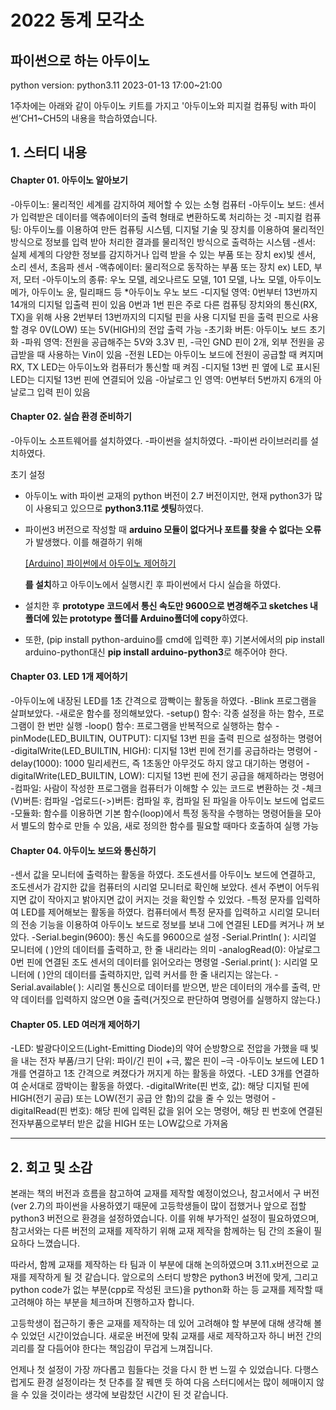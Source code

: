 # 2022 동계 모각소
## 파이썬으로 하는 아두이노

python version: python3.11
2023-01-13 17:00~21:00

 1주차에는 아래와 같이 아두이노 키트를 가지고 '아두이노와 피지컬 컴퓨팅 with 파이썬’CH1~CH5의 내용을 학습하였습니다.


## 1. 스터디 내용

#### Chapter 01. 아두이노 알아보기
-아두이노: 물리적인 세계를 감지하여 제어할 수 있는 소형 컴퓨터
-아두이노 보드: 센서가 입력받은 데이터를 액츄에이터의 출력 형태로 변환하도록 처리하는 것
-피지컬 컴퓨팅: 아두이노를 이용하여 만든 컴퓨팅 시스템, 디지털 기술 및 장치를 이용하여 물리적인 방식으로 정보를 입력 받아 처리한 결과를 물리적인 방식으로 출력하는 시스템
-센서: 실제 세계의 다양한 정보를 감지하거나 입력 받을 수 있는 부품 또는 장치
ex)빛 센서, 소리 센서, 초음파 센서
-액츄에이터: 물리적으로 동작하는 부품 또는 장치 ex) LED, 부저, 모터 
-아두이노의 종류: 우노 모델, 레오나르도 모델, 101 모델, 나노 모델, 아두이노 메가, 아두이노 윤, 릴리패드 등
*아두이노 우노 보드
-디지털 영역: 0번부터 13번까지 14개의 디지털 입출력 핀이 있음
0번과 1번 핀은 주로 다른 컴퓨팅 장치와의 통신(RX, TX)을 위해 사용
2번부터 13번까지의 디지털 핀을 사용
디지털 핀을 출력 핀으로 사용할 경우 0V(LOW) 또는 5V(HIGH)의 전압 출력 가능 
-초기화 버튼: 아두이노 보드 초기화
-파워 영역: 전원을 공급해주는 5V와 3.3V 핀, -극인 GND 핀이 2개, 외부 전원을 공급받을 때 사용하는 Vin이 있음
-전원 LED는 아두이노 보드에 전원이 공급할 때 켜지며 RX, TX LED는 아두이노와 컴퓨터가 통신할 때 켜짐
-디지털 13번 핀 옆에 L로 표시된 LED는 디지털 13번 핀에 연결되어 있음
-아날로그 인 영역: 0번부터 5번까지 6개의 아날로그 입력 핀이 있음

#### Chapter 02. 실습 환경 준비하기
-아두이노 소프트웨어를 설치하였다.
-파이썬을 설치하였다.
-파이썬 라이브러리를 설치하였다.

 초기 설정
- 아두이노 with 파이썬 교재의 python 버전이 2.7 버전이지만, 현재 python3가 많이 사용되고 있으므로 **python3.11로 셋팅**하였다.
- 파이썬3 버전으로 작성할 때 **arduino 모듈이 없다거나 포트를 찾을 수 없다는 오류**가 발생했다. 이를 해결하기 위해
    
    [[Arduino] 파이썬에서 아두이노 제어하기](https://hyunsun99.tistory.com/5)
    
    **를 설치**하고 아두이노에서 실행시킨 후 파이썬에서 다시 실습을 하였다.
    
- 설치한 후 **prototype 코드에서 통신 속도만 9600으로 변경해주고 sketches 내 폴더에 있는 prototype 폴더를 Arduino폴더에 copy**하였다.
    
- 또한, (pip install python-arduino를 cmd에 입력한 후) 기본서에서의 pip install arduino-python대신 **pip install arduino-python3**로 해주어야 한다.
    

#### Chapter 03. LED 1개 제어하기
-아두이노에 내장된 LED를 1초 간격으로 깜빡이는 활동을 하였다.
-Blink 프로그램을 살펴보았다.
-새로운 함수를 정의해보았다.
-setup() 함수: 각종 설정을 하는 함수, 프로그램이 한 번만 실행
-loop() 함수: 프로그램을 반복적으로 실행하는 함수 
-pinMode(LED_BUILTIN, OUTPUT): 디지털 13번 핀을 출력 핀으로 설정하는 명령어
-digitalWrite(LED_BUILTIN, HIGH): 디지털 13번 핀에 전기를 공급하라는 명령어
-delay(1000): 1000 밀리세컨드, 즉 1초동안 아무것도 하지 않고 대기하는 명령어
-digitalWrite(LED_BUILTIN, LOW): 디지털 13번 핀에 전기 공급을 해제하라는 명령어
-컴파일: 사람이 작성한 프로그램을 컴퓨터가 이해할 수 있는 코드로 변환하는 것
-체크(V)버튼: 컴파일
-업로드(->)버튼: 컴파일 후, 컴파일 된 파일을 아두이노 보드에 업로드
-모듈화: 함수를 이용하면 기본 함수(loop)에서 특정 동작을 수행하는 명령어들을 모아서 별도의 함수로 만들 수 있음, 새로 정의한 함수를 필요할 때마다 호출하여 실행 가능

#### Chapter 04. 아두이노 보드와 통신하기
-센서 값을 모니터에 출력하는 활동을 하였다.
조도센서를 아두이노 보드에 연결하고, 조도센서가 감지한 값을 컴퓨터의 시리얼 모니터로 확인해 보았다. 센서 주변이 어두워지면 값이 작아지고 밝아지면 값이 커지는 것을 확인할 수 있었다.
-특정 문자를 입력하여 LED를 제어해보는 활동을 하였다.
컴퓨터에서 특정 문자를 입력하고 시리얼 모니터의 전송 기능을 이용하여 아두이노 보드로 정보를 보내 그에 연결된 LED를 켜거나 꺼 보았다.
-Serial.begin(9600): 통신 속도를 9600으로 설정
-Serial.PrintIn( ): 시리얼 모니터에 ( )안의 데이터를 출력하고, 한 줄 내리라는 의미
-analogRead(0): 아날로그 0번 핀에 연결된 조도 센서의 데이터를 읽어오라는 명령얼
-Serial.print( ): 시리얼 모니터에 ( )안의 데이터를 출력하지만, 입력 커서를 한 줄 내리지는 않는다. 
-Serial.available( ): 시리얼 통신으로 데이터를 받으면, 받은 데이터의 개수를 출력, 만약 데이터를 입력하지 않으면 0을 출력(거짓으로 판단하여 명령어를 실행하지 않는다.)

#### Chapter 05. LED 여러개 제어하기
-LED: 발광다이오드(Light-Emitting Diode)의 약어 순방향으로 전압을 가했을 때 빛을 내는 전자 부품/크기 단위: 파이/긴 핀이 +극, 짧은 핀이 –극
-아두이노 보드에 LED 1개를 연결하고 1초 간격으로 켜졌다가 꺼지게 하는 활동을 하였다.
-LED 3개를 연결하여 순서대로 깜박이는 활동을 하였다.
-digitalWrite(핀 번호, 값): 해당 디지털 핀에 HIGH(전기 공급) 또는 LOW(전기 공급 안 함)의 값을 줄 수 있는 명령어
-digitalRead(핀 번호): 해당 핀에 입력된 값을 읽어 오는 명령어, 해당 핀 번호에 연결된 전자부품으로부터 받은 값을 HIGH 또는 LOW값으로 가져옴


---

## 2. 회고 및 소감

 본래는 책의 버전과 흐름을 참고하여 교재를 제작할 예정이었으나, 참고서에서 구 버전(ver 2.7)의 파이썬을 사용하였기 때문에 고등학생들이 많이 접했거나 앞으로 접할 python3 버전으로 환경을 설정하였습니다. 이를 위해 부가적인 설정이 필요하였으며, 참고서와는 다른 버전의 교재를 제작하기 위해 교재 제작을 함께하는 팀 간의 조율이 필요하다 느꼈습니다.
    
 따라서, 함께 교재를 제작하는 타 팀과 이 부분에 대해 논의하였으며 3.11.x버전으로 교재를 제작하게 될 것 같습니다. 앞으로의 스터디 방향은 python3 버전에 맞게, 그리고 python code가 없는 부분(cpp로 작성된 코드)을 python화 하는 등 교재를 제작할 때 고려해야 하는 부분을 체크하며 진행하고자 합니다.
    
 고등학생이 접근하기 좋은 교재를 제작하는 데 있어 고려해야 할 부분에 대해 생각해 볼 수 있었던 시간이었습니다. 새로운 버전에 맞춰 교재를 새로 제작하고자 하니 버전 간의 괴리를 잘 다듬어야 한다는 책임감이 무겁게 느껴집니다.
 
 언제나 첫 설정이 가장 까다롭고 힘들다는 것을 다시 한 번 느낄 수 있었습니다. 다행스럽게도 환경 설정이라는 첫 단추를 잘 꿰맨 듯 하여 다음 스터디에서는 많이 헤매이지 않을 수 있을 것이라는 생각에 보람찼던 시간이 된 것 같습니다.
